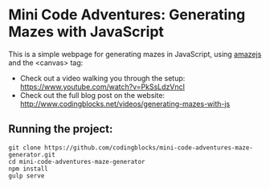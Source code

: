 # Mini Code Adventures: Generating Mazes with JavaScript
This is a simple webpage for generating mazes in JavaScript, using [amazejs](https://github.com/erniehs/amaze) and the &lt;canvas&gt; tag:


* Check out a video walking you through the setup: https://www.youtube.com/watch?v=PkSsLdzVncI
* Check out the full blog post on the website: http://www.codingblocks.net/videos/generating-mazes-with-js


## Running the project:

```
git clone https://github.com/codingblocks/mini-code-adventures-maze-generator.git
cd mini-code-adventures-maze-generator
npm install
gulp serve
```
